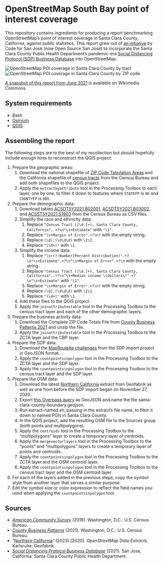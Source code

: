 # OpenStreetMap South Bay point of interest coverage

This repository contains ingredients for producing a report benchmarking OpenStreetMap’s point of interest coverage in Santa Clara County, California, against public statistics. This report grew out of [an initiative](https://github.com/codeforsanjose/OSM-SouthBay/issues/23) by Code for San José (now Open Source San José) to incorporate the Santa Clara County Public Health Department’s pandemic-era [Social Distancing Protocol (SDP) Business Database](https://sdp.sccgov.org/) into OpenStreetMap.

![OpenStreetMap POI coverage in Santa Clara County by tract](https://user-images.githubusercontent.com/1231218/120296772-4fc5dd80-c27d-11eb-97cc-ca252684eebf.png)
![OpenStreetMap POI coverage in Santa Clara County by ZIP code](https://user-images.githubusercontent.com/1231218/120296787-53596480-c27d-11eb-8941-46899ba7f0d7.png)

[A snapshot of this report from June 2021](https://commons.wikimedia.org/wiki/File:Mapping_points_of_interest_in_Santa_Clara_County_%28Silicon_Valley%29.pdf) is available on Wikimedia Commons.

## System requirements

* Bash
* [Osmium](https://osmcode.org/osmium-tool/)
* [QGIS](https://qgis.org/)

## Assembling the report

The following steps are to the best of my recollection but should hopefully include enough hints to reconstruct the QGIS project:

1. Prepare the geographic areas:
   1. Download the national shapefile of [ZIP Code Tabulation Areas](https://www.census.gov/cgi-bin/geo/shapefiles/index.php?year=2022&layergroup=ZIP+Code+Tabulation+Areas) and the California shapefile of [census tracts](https://www.census.gov/cgi-bin/geo/shapefiles/index.php?year=2022&layergroup=Census+Tracts) from the Census Bureau and add both shapefiles to the QGIS project.
   2. Apply the `extractbyattribute` tool in the Processing Toolbox to each layer, one by one, to filter it down to features where `STATEFP` is `06` and `COUNTYFP` is `085`.
2. Prepare the demographic data:
   1. Download tables [ACSDT5Y2021.B02001](https://data.census.gov/table?q=ACSDT5Y2021.B02001&g=050XX00US06085$1400000&tid=ACSDT5Y2021.B02001&tp=true), [ACSDT5Y2021.B03002](https://data.census.gov/table?q=ACSDT5Y2021.B03002&g=050XX00US06085$1400000&tid=ACSDT5Y2021.B03002&tp=true), and [ACSST5Y2021.S1903](https://data.census.gov/table?q=ACSST5Y2021.S1903&g=050XX00US06085$1400000&tid=ACSST5Y2021.S1903&tp=true) from the Census Bureau as CSV files.
   2. Simplify the race and ethnicity data:
      1. Replace `"Census Tract ([\d.]+), Santa Clara County, California",.+?\n"\s+Estimate"` with `"\1"`.
      2. Replace `"\s+Margin of Error".+?\n?` with the empty string.
      3. Replace `(\d),(\d\d\d)` with `\1\2`.
      4. Replace `"(\d+)"` with `\1`.
   3. Simplify the income data:
      1. Replace `"\s+(?:Number|Percent Distribution)".+?\n"\s+Estimate".+?\n"\s+Margin of Error".+?\n` with the empty string.
      2. Replace `"Census Tract ([\d.]+), Santa Clara County, California",.+?\n"\s+Median income \(dollars\)".+?\n"\s+Estimate"` with `"\1"`.
      3. Replace `"\s+Margin of Error".+?\n?` with the empty string.
      4. Replace `(\d),(\d\d\d)` with `\1\2`.
      5. Replace `"(\d+)"` with `\1`.
   5. Add these files to the QGIS project.
   6. Apply the `joinattributestable` tool in the Processing Toolbox to the census tract layer and each of the other demographic layers.
3. Prepare the business activity data:
   1. Download the Complete ZIP Code Totals File from [County Business Patterns 2021](https://www.census.gov/data/datasets/2021/econ/cbp/2021-cbp.html) and unzip the file.
   2. Apply the `joinattributestable` tool in the Processing Toolbox to the ZCTA layer and the CBP layer.
4. Prepare the SDP data:
   1. Download the [MapRoulette challenges](https://github.com/codeforsanjose/OSM-SouthBay/issues/23#issuecomment-729607562) from the SDP import project in GeoJSON format.
   2. Apply the `countpointsinpolygon` tool in the Processing Toolbox to the ZCTA layer and the SDP layer.
   3. Apply the `countpointsinpolygon` tool in the Processing Toolbox to the census tract layer and the SDP layer.
5. Prepare the OSM data:
   1. Download the latest [Northern California](https://download.geofabrik.de/north-america/us/california/norcal.html) extract from Geofabrik as well as one from before the SDP import began on November 27, 2020.
   2. Export [this Overpass query](https://overpass-turbo.eu/s/1yA2) as GeoJSON and name the file santa-clara-county-boundary.geojson.
   3. Run extract-named.sh, passing in the extract’s file name, to filter it down to named POIs in Santa Clara County.
   4. In the QGIS project, add the resulting OSM file to the Sources group (both points and multipolygons).
   5. Apply the `centroids` tool in the Processing Toolbox to the “multipolygons” layer to create a temporary layer of centroids.
   6. Apply the `mergevectorlayers` tool in the Processing Toolbox to the “points” and “multipolygons” layers to create a temporary layer of points and centroids.
   7. Apply the `countpointsinpolygon` tool in the Processing Toolbox to the ZCTA layer and the OSM centroid layer.
   8. Apply the `countpointsinpolygon` tool in the Processing Toolbox to the census tract layer and the OSM centroid layer.
6. For each of the layers added in the previous steps, copy the symbol style from another layer that serves a similar purpose.
7. Edit the symbol size or color expression to reflect the field names you used when applying the `countpointsinpolygon` tool.

## Sources

* [_American Community Survey_](https://www.census.gov/programs-surveys/acs/data.html) (2019). Washington, D.C.: U.S. Census Bureau.
* [_County Business Patterns_](https://www.census.gov/data/datasets/2021/econ/cbp/2021-cbp.html) (2021). Washington, D.C.: U.S. Census Bureau.
* “[Northern California](https://download.geofabrik.de/north-america/us/california/norcal.html)” (2023) [2020]. _OpenStreetMap Data Extracts_. Karlsruhe: Geofabrik.
* [_Social Distancing Protocol Business Database_](https://sdp.sccgov.org/) (2021). San Jose, California: Santa Clara County Public Health Department.
